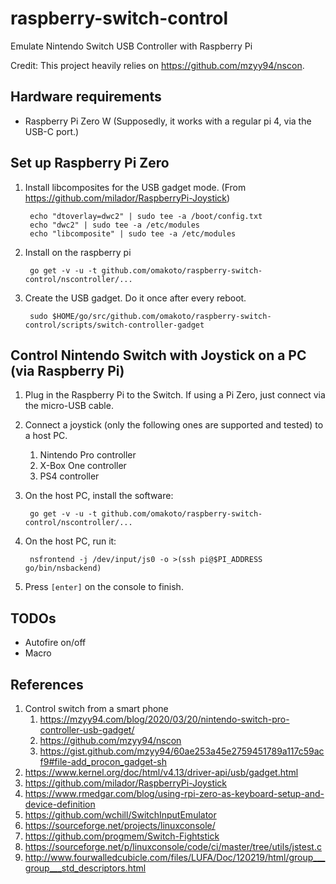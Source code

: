 # raspberry-switch-control

Emulate Nintendo Switch USB Controller with Raspberry Pi

Credit: This project heavily relies on https://github.com/mzyy94/nscon.

## Hardware requirements
* Raspberry Pi Zero W (Supposedly, it works with a regular pi 4, via the USB-C port.)

## Set up Raspberry Pi Zero

1. Install libcomposites for the USB gadget mode. (From <https://github.com/milador/RaspberryPi-Joystick>)

        echo "dtoverlay=dwc2" | sudo tee -a /boot/config.txt
        echo "dwc2" | sudo tee -a /etc/modules
        echo "libcomposite" | sudo tee -a /etc/modules

1. Install on the raspberry pi

        go get -v -u -t github.com/omakoto/raspberry-switch-control/nscontroller/...

1. Create the USB gadget. Do it once after every reboot.

        sudo $HOME/go/src/github.com/omakoto/raspberry-switch-control/scripts/switch-controller-gadget

## Control Nintendo Switch with Joystick on a PC (via Raspberry Pi)

1. Plug in the Raspberry Pi to the Switch. If using a Pi Zero, just connect via the micro-USB cable.

1. Connect a joystick (only the following ones are supported and tested) to a host PC.
    1. Nintendo Pro controller
    1. X-Box One controller
    1. PS4 controller

1. On the host PC, install the software:

        go get -v -u -t github.com/omakoto/raspberry-switch-control/nscontroller/...

1. On the host PC, run it:

        nsfrontend -j /dev/input/js0 -o >(ssh pi@$PI_ADDRESS go/bin/nsbackend) 

1. Press `[enter]` on the console to finish.



## TODOs

- Autofire on/off
- Macro


## References
1. Control switch from a smart phone
    1. https://mzyy94.com/blog/2020/03/20/nintendo-switch-pro-controller-usb-gadget/
    1. https://github.com/mzyy94/nscon
    1. https://gist.github.com/mzyy94/60ae253a45e2759451789a117c59acf9#file-add_procon_gadget-sh
1. https://www.kernel.org/doc/html/v4.13/driver-api/usb/gadget.html
1. https://github.com/milador/RaspberryPi-Joystick
1. https://www.rmedgar.com/blog/using-rpi-zero-as-keyboard-setup-and-device-definition
1. https://github.com/wchill/SwitchInputEmulator
1. https://sourceforge.net/projects/linuxconsole/
1. https://github.com/progmem/Switch-Fightstick
1. https://sourceforge.net/p/linuxconsole/code/ci/master/tree/utils/jstest.c
1. http://www.fourwalledcubicle.com/files/LUFA/Doc/120219/html/group___group___std_descriptors.html
